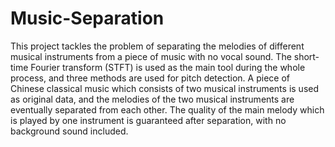 # Music-Separation
This project tackles the problem of separating the melodies of 
different musical instruments from a piece of music with no vocal 
sound. The short-time Fourier transform (STFT) is used as the main 
tool during the whole process, and three methods are used for pitch 
detection. A piece of Chinese classical music which consists of two 
musical instruments is used as original data, and the melodies of the 
two musical instruments are eventually separated from each other. 
The quality of the main melody which is played by one instrument is 
guaranteed after separation, with no background sound included.
